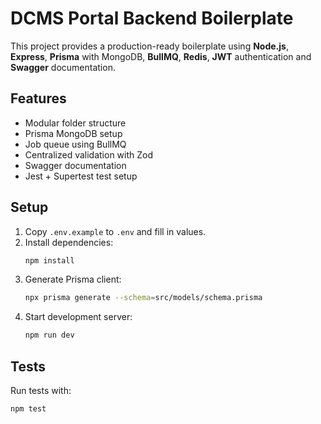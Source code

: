 # DCMS Portal Backend Boilerplate

This project provides a production-ready boilerplate using **Node.js**, **Express**, **Prisma** with MongoDB, **BullMQ**, **Redis**, **JWT** authentication and **Swagger** documentation.

## Features
- Modular folder structure
- Prisma MongoDB setup
- Job queue using BullMQ
- Centralized validation with Zod
- Swagger documentation
- Jest + Supertest test setup

## Setup

1. Copy `.env.example` to `.env` and fill in values.
2. Install dependencies:
   ```bash
   npm install
   ```
3. Generate Prisma client:
   ```bash
   npx prisma generate --schema=src/models/schema.prisma
   ```
4. Start development server:
   ```bash
   npm run dev
   ```

## Tests

Run tests with:
```bash
npm test
```

